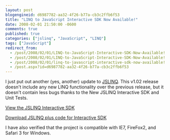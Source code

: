 ```yaml
---
layout: post
blogengineid: d6987782-aa32-4f26-b77a-cb3c2ffb6f53
title: "LINQ to JavaScript Interactive SDK Now Available!"
date: 2008-02-01 21:50:00 -0600
comments: true
published: true
categories: ["jslinq", "JavaScript", "LINQ"]
tags: ["JavaScript"]
redirect_from: 
  - /post/2008/02/01/LINQ-to-JavaScript-Interactive-SDK-Now-Available!.aspx
  - /post/2008/02/01/LINQ-to-JavaScript-Interactive-SDK-Now-Available!
  - /post/2008/02/01/linq-to-javascript-interactive-sdk-now-available!
  - /post.aspx?id=d6987782-aa32-4f26-b77a-cb3c2ffb6f53
---
```

<!-- more -->

I just put out another (yes, another) update to <a href="http://jslinq.com">JSLINQ</a>. This v1.02 release doesn't include any new LINQ functionality over the previous release, but it doesn't contain less bugs thanks to the New JSLINQ Interactive SDK and Unit Tests.

<a href="http://simplovation.com/jslinqsdk/">View the JSLINQ Interactive SDK</a>

<a href="http://jslinq.com">Download JSLINQ plus code for Interactive SDK</a>

I have also verified that the project is compatible with IE7, FireFox2, and Safari 3 for Windows.

